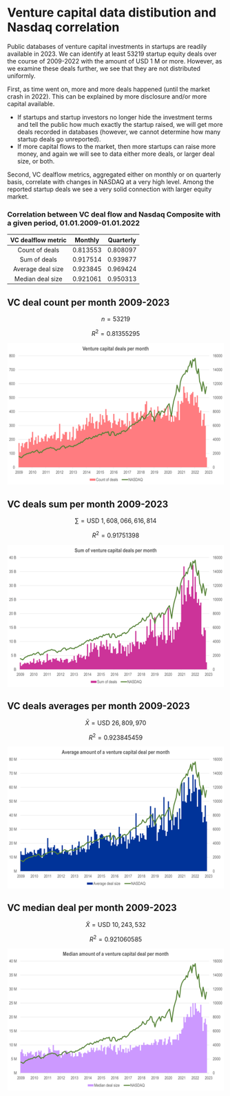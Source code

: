 # Venture capital data distibution and Nasdaq correlation

Public databases of venture capital investments in startups are readily available in 2023. We can identify at least 53219 startup equity deals over the course of 2009-2022 with the amount of USD 1 M or more. However, as we examine these deals further, we see that they are not distributed uniformly. 

First, as time went on, more and more deals happened (until the market crash in 2022). This can be explained by more disclosure and/or more capital available. 
* If startups and startup investors no longer hide the investment terms and tell the public how much exactly the startup raised, we will get more deals recorded in databases (however, we cannot determine how many startup deals go unreported). 
* If more capital flows to the market, then more startups can raise more money, and again we will see to data either more deals, or larger deal size, or both. 

Second, VC dealflow metrics, aggregated either on monthly or on quarterly basis, correlate with changes in NASDAQ at a very high level. Among the reported startup deals we see a very solid connection with larger equity market. 

### Correlation between VC deal flow and Nasdaq Composite with a given period, 01.01.2009-01.01.2022
| VC dealflow metric | Monthly | Quarterly
| :--: | :--: | :--: |
| Count of deals | 0.813553 | 0.808097
| Sum of deals | 0.917514	| 0.939877
| Average deal size | 0.923845 | 0.969424
| Median deal size | 0.921061 | 0.950313



## VC deal count per month 2009-2023

```math
n = 53219
```
```math
R^2 = 0.81355295
```

![VC deal count per month 2000-2023](/img/count_deals_m_09_23.png?raw=true "VC deal count per month 2000-2023")

## VC deals sum per month 2009-2023

```math
\sum = \text{USD } 1,608,066,616,814
```
```math
R^2 = 0.91751398
```

![VC deals sum per month 2000-2023](/img/sum_deals_m_09_23.png?raw=true "VC deals sum per month 2009-2023")

## VC deals averages per month 2009-2023

```math
\bar{X} = \text{USD } 26,809,970
```
```math
R^2 = 0.923845459
```

![VC deals averages per month 2000-2023](/img/avg_deals_m_09_23.png?raw=true "VC deals averages per month 2009-2023")

## VC median deal per month 2009-2023

```math
\tilde{X} = \text{USD } 10,243,532
```
```math
R^2 = 0.921060585
```

![VC median deal per month 2009-2023](/img/med_deals_m_09_23.png?raw=true "VC median deal per month 2009-2023")

